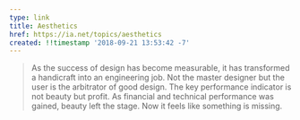 ```yaml
---
type: link
title: Aesthetics
href: https://ia.net/topics/aesthetics
created: !!timestamp '2018-09-21 13:53:42 -7'
---
```

> As the success of design has become measurable, it has transformed a handicraft into an engineering job. Not the master designer but the user is the arbitrator of good design. The key performance indicator is not beauty but profit. As financial and technical performance was gained, beauty left the stage. Now it feels like something is missing.
